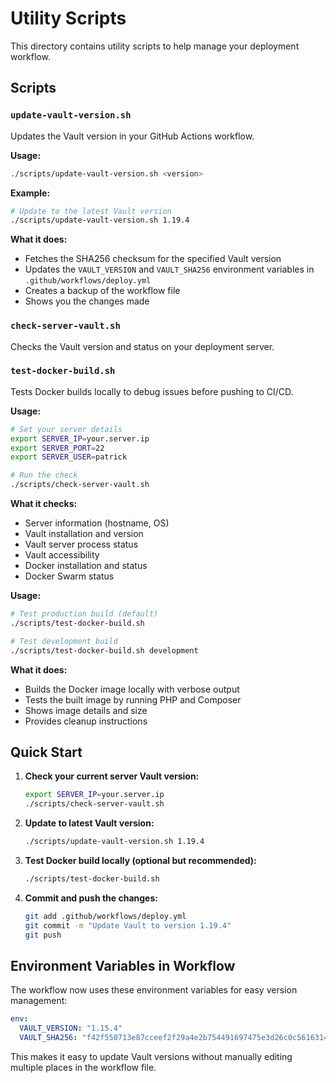 # Utility Scripts

This directory contains utility scripts to help manage your deployment workflow.

## Scripts

### `update-vault-version.sh`

Updates the Vault version in your GitHub Actions workflow.

**Usage:**
```bash
./scripts/update-vault-version.sh <version>
```

**Example:**
```bash
# Update to the latest Vault version
./scripts/update-vault-version.sh 1.19.4
```

**What it does:**
- Fetches the SHA256 checksum for the specified Vault version
- Updates the `VAULT_VERSION` and `VAULT_SHA256` environment variables in `.github/workflows/deploy.yml`
- Creates a backup of the workflow file
- Shows you the changes made

### `check-server-vault.sh`

Checks the Vault version and status on your deployment server.

### `test-docker-build.sh`

Tests Docker builds locally to debug issues before pushing to CI/CD.

**Usage:**
```bash
# Set your server details
export SERVER_IP=your.server.ip
export SERVER_PORT=22
export SERVER_USER=patrick

# Run the check
./scripts/check-server-vault.sh
```

**What it checks:**
- Server information (hostname, OS)
- Vault installation and version
- Vault server process status
- Vault accessibility
- Docker installation and status
- Docker Swarm status

**Usage:**
```bash
# Test production build (default)
./scripts/test-docker-build.sh

# Test development build
./scripts/test-docker-build.sh development
```

**What it does:**
- Builds the Docker image locally with verbose output
- Tests the built image by running PHP and Composer
- Shows image details and size
- Provides cleanup instructions

## Quick Start

1. **Check your current server Vault version:**
   ```bash
   export SERVER_IP=your.server.ip
   ./scripts/check-server-vault.sh
   ```

2. **Update to latest Vault version:**
   ```bash
   ./scripts/update-vault-version.sh 1.19.4
   ```

3. **Test Docker build locally (optional but recommended):**
   ```bash
   ./scripts/test-docker-build.sh
   ```

4. **Commit and push the changes:**
   ```bash
   git add .github/workflows/deploy.yml
   git commit -m "Update Vault to version 1.19.4"
   git push
   ```

## Environment Variables in Workflow

The workflow now uses these environment variables for easy version management:

```yaml
env:
  VAULT_VERSION: "1.15.4"
  VAULT_SHA256: "f42f550713e87cceef2f29a4e2b754491697475e3d26c0c5616314e40edd8e1b"
```

This makes it easy to update Vault versions without manually editing multiple places in the workflow file. 